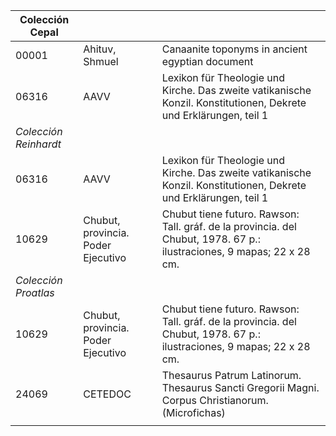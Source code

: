 | Colección Cepal     |                                    |                                                              |
| ------------------- | ---------------------------------- | ------------------------------------------------------------ |
| 00001               | Ahituv, Shmuel                     | Canaanite toponyms in ancient egyptian document              |
| 06316               | AAVV                               | Lexikon für Theologie und Kirche. Das zweite vatikanische Konzil. Konstitutionen, Dekrete und Erklärungen, teil 1 |
| *Colección Reinhardt* |                                    |                                                              |
| 06316               | AAVV                               | Lexikon für Theologie und Kirche. Das zweite vatikanische Konzil. Konstitutionen, Dekrete und Erklärungen, teil 1 |
| 10629               | Chubut, provincia. Poder Ejecutivo | Chubut tiene futuro. Rawson: Tall. gráf. de la provincia. del Chubut, 1978. 67 p.: ilustraciones, 9 mapas; 22 x 28 cm. |
| *Colección Proatlas*  |                                    |                                                              |
| 10629               | Chubut, provincia. Poder Ejecutivo | Chubut tiene futuro. Rawson: Tall. gráf. de la provincia. del Chubut, 1978. 67 p.: ilustraciones, 9 mapas; 22 x 28 cm. |
| 24069               | CETEDOC                            | Thesaurus Patrum Latinorum. Thesaurus Sancti Gregorii Magni. Corpus Christianorum. (Microfichas) |
|                     |                                    |                                                              |